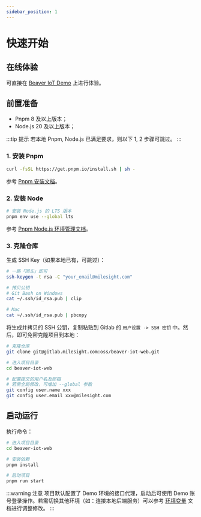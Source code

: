 ```yaml
---
sidebar_position: 1
---
```


# 快速开始

## 在线体验

可直接在 [Beaver IoT Demo](https://demo.beaver-iot.com/) 上进行体验。



## 前置准备

- Pnpm 8 及以上版本；
- Node.js 20 及以上版本；

:::tip 提示
若本地 Pnpm, Node.js 已满足要求，则以下 1, 2 步骤可跳过。
:::

### 1. 安装 Pnpm

```bash
curl -fsSL https://get.pnpm.io/install.sh | sh -
```

参考 [Pnpm 安装文档](https://pnpm.io/installation)。

### 2. 安装 Node

```bash
# 安装 Node.js 的 LTS 版本
pnpm env use --global lts
```

参考 [Pnpm Node.js 环境管理文档](https://pnpm.io/cli/env)。

### 3. 克隆仓库

生成 SSH Key（如果本地已有，可跳过）：

```bash
# 一路「回车」即可
ssh-keygen -t rsa -C "your_email@milesight.com"

# 拷贝公钥
# Git Bash on Windows
cat ~/.ssh/id_rsa.pub | clip

# Mac
cat ~/.ssh/id_rsa.pub | pbcopy
```

将生成并拷贝的 SSH 公钥，复制粘贴到 Gitlab 的 `用户设置 -> SSH 密钥` 中。然后，即可免密克隆项目到本地：

```bash
# 克隆仓库
git clone git@gitlab.milesight.com:oss/beaver-iot-web.git

# 进入项目目录
cd beaver-iot-web

# 配置提交的用户名及邮箱
# 若需全局修改，可增加 --global 参数
git config user.name xxx
git config user.email xxx@milesight.com
```

## 启动运行

执行命令：

```bash
# 进入项目目录
cd beaver-iot-web

# 安装依赖
pnpm install

# 启动项目
pnpm run start
```

:::warning 注意
项目默认配置了 Demo 环境的接口代理，启动后可使用 Demo 账号登录操作。若需切换其他环境（如：连接本地后端服务）可以参考 [环境变量](./development/env.md) 文档进行调整修改。
:::
